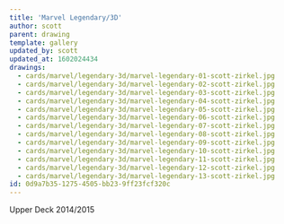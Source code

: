 ```yaml
---
title: 'Marvel Legendary/3D'
author: scott
parent: drawing
template: gallery
updated_by: scott
updated_at: 1602024434
drawings:
  - cards/marvel/legendary-3d/marvel-legendary-01-scott-zirkel.jpg
  - cards/marvel/legendary-3d/marvel-legendary-02-scott-zirkel.jpg
  - cards/marvel/legendary-3d/marvel-legendary-03-scott-zirkel.jpg
  - cards/marvel/legendary-3d/marvel-legendary-04-scott-zirkel.jpg
  - cards/marvel/legendary-3d/marvel-legendary-05-scott-zirkel.jpg
  - cards/marvel/legendary-3d/marvel-legendary-06-scott-zirkel.jpg
  - cards/marvel/legendary-3d/marvel-legendary-07-scott-zirkel.jpg
  - cards/marvel/legendary-3d/marvel-legendary-08-scott-zirkel.jpg
  - cards/marvel/legendary-3d/marvel-legendary-09-scott-zirkel.jpg
  - cards/marvel/legendary-3d/marvel-legendary-10-scott-zirkel.jpg
  - cards/marvel/legendary-3d/marvel-legendary-11-scott-zirkel.jpg
  - cards/marvel/legendary-3d/marvel-legendary-12-scott-zirkel.jpg
  - cards/marvel/legendary-3d/marvel-legendary-13-scott-zirkel.jpg
id: 0d9a7b35-1275-4505-bb23-9ff23fcf320c
---
```

Upper Deck 2014/2015